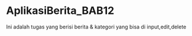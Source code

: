 # AplikasiBerita_BAB12
Ini adalah tugas yang berisi berita &amp; kategori yang bisa di input,edit,delete 
